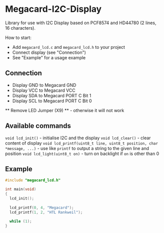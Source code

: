 # Megacard-I2C-Display
Library for use with I2C Display based on PCF8574 and HD44780 (2 lines, 16 characters).

How to start:
* Add `megacard_lcd.c` and `megacard_lcd.h` to your project
* Connect display (see "Connection")
* See "Example" for a usage example

## Connection
* Display GND to Megacard GND
* Display VCC to Megacard VCC
* Display SDA to Megacard PORT C Bit 1
* Display SCL to Megacard PORT C Bit 0

** Remove LED Jumper (X9) ** - otherwise it will not work

## Available commands
``void lcd_init()`` - initialise I2C and the display
``void lcd_clear()`` - clear content of display
``void lcd_printf(uint8_t line, uint8_t position, char *message, ...)`` - use like `printf` to output a string to the given line and position
``void lcd_light(uint8_t on)`` - turn on backlight if `on` is other than 0

## Example
```c
#include "megacard_lcd.h"

int main(void)
{
  lcd_init();
  
  lcd_printf(0, 4, "Megacard");
  lcd_printf(1, 2, "HTL Rankweil");
  
  while (1);
}
```